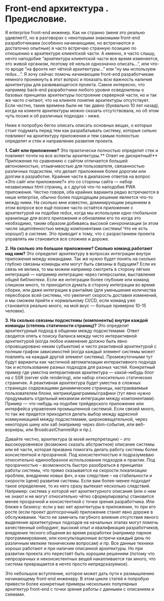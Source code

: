 ﻿# Front-end архитектура . Предисловие. 

Я enterprise front-end инженер. Как ни странно (меня это реально удивляет!), но в разговорах с некоторыми знакомыми front-end разработчиками (особенно начинающими, но встречаются и достаточно опытные) я часто встречаю странную позицию по отношению к архитектуре клиентской части. А именно, я часто слышу, нечто наподобие “архитектура клиентской части все время изменяется, это живой организм, поэтому её нельзя однозначно описать…”, или что-то вроде “на фронте нет чёткой архитектуры…” или “ну мы используем redux...”. Я хочу сейчас помочь начинающим front-end разработчикам немного проникнуть в этот вопрос и показать всю важность наличия архитектуры для развивающегося проекта. Самое интересно, что например back-end разработчики любого уровня осведомлены о базовых принципах архитектуры построение серверной части, но и так же часто считают, что на клиенте понятие архитектуры отсутствует. Если честно, такие времена были не так давно (буквально 10 лет назад), когда на клиенте архитектуры можно сказать отсутствовала, но об этом чуть позже и об различных подходах - ниже.

Ниже я попробую бегло описать описать основных вещах, о которых стоит подумать перед тем как разрабатывать систему, которые сильно повлияют на архитектуру приложения и тем самым полностью определят и стек и направление развития проекта.

**1. Сайт или приложение?** Это практически полностью определит стек и повлияет почти на все аспекты архитектуры.** Ответ не дискретный!** Приложение по сравнению с сайтом отличается большей автономностью, отзывчивостью для пользователя, связанностью различных подсистем, что делает приложение более дорогим или долгим в разработке. Крайние  части в диапазоне ответов на  вопрос «Это сайт или приложение?» это со стороны сайта — набор независимых html страниц, а с другой что-то наподобие PWA приложения. Честно говоря, оба крайних варианта редко встречаются в нише enterprise, обычно более подходящим решение является что-то между ними. На сколько мне известно, доминирующим решением в этом вопросе все ещё похоже часто остаётся приложение с архитектурой на подобие redux, когда мы используем одно глобальное хранилище для всего приложения и обновляем его по когда это необходимо, таким образом добиваясь высокой синхронизации (и этом числе зацеплённостью между компонентами системы! Что не есть хорошо!) в системе. Это приводит к тому, что с разрастанием проекта управлять им становится все сложнее и дороже.

**2. На сколько это большое приложение? Сколько команд работают над ним?** Это определит архитектуру в вопросах интеграции внутри приложения между командами. Так же нужно будет понять на сколько глубоко связаны команды или могут быть связаны в будущем? Если их связь не велика, то мы можем например смотреть в сторону лёгких интеграций — например интеграцию через гиперссылки, выставления общей библиотеки. Если же интеграции более глубокие или команд слишком много, то приходится  думать в сторону интеграции во время сборки, или даже интеграции в рантайме (для уменьшения количества пересборок всей системы, что увеличит скорость доставки изменений, и мы сможем прийти к нормальному CI/CD, если команд уже становится реально много, на мой вкус — больше примерно 10-15 человек).

**3. На сколько связаны подсистемы (компоненты) внутри каждой команды (степень статичности страниц)?** Это определит  архитектурный подход в общении между подсистемами. Ответ сводится опять к поиску баланса между чисто интерактивной архитектурой (когда любое изменение должно быть явно спровоцировано неким субъектом) и чисто реактивной архитектурой с полным графом зависимостей (когда каждый элемент системы может повлиять на каждый другой элемент системы). Промежуточными тут будут варианты как частичной автоматизации интерактивного подхода так и использование разных подходов для разных частей. Конкретный пример где уместна интерактивная архитектура — какой-нибудь блог на с SSR (server side rendering), или набор относительно статических страничек. А реактивная архитектура будет уместна в сложных страницах содержащими динамические страницы, настраиваемые пользователем блоки, метрики\диаграммы\графики (тут явно нужно продумывать отдельный механизм интеграции между компонентами). Пример — что-нибудь на подобие трейдерского приложение или интерфейса управления промышленной системой. Если связей много, то так же придется приходится делать выбор между адресной коммуникацией между подсистемами, широковещательной, через некоторую шину или хаб (например через dom-события, или веб-воркеры, или BroadcastChannelApi и пр.).

Давайте честно, архитектура (в моей интерпретации) – это высокоуровневое (возможно сказать абстрактное) описание системы или её части, которая призвана помогать делать работу системы более консистентной и прозрачной. Под консистентностью я подразумеваю относительно единообразное использование подходов и практик. Под прозрачностью – возможность быстро разобраться в принципах работы системы, что прямо сказывается на скорости локализации проблем, внедрении новых фич, и как следствие – на стабильности и скорости (цене) развития системы. Если вам более-менее подходит такое определение, то из него сразу вытекает несколько следствий. Например: система у которой нет архитектурного описания (или о нем не знают и не могут относительно чётко сформулировать) становится менее прозрачной и консистентной с точки зрения разработчика. Или ближе к бизнесу: если у вас нет архитектуры в приложении, то при его росте (если проект долгосрочный) приложение станет явно дороже в обслуживании. Часто не замечать пагубного влияния отсутствия явного выделение архитектурных подходов на начальных этапах могут помочь качественный онбординг, высокий опыт и квалификация разработчиков, внедрение тесного общения во время разработки (например парное программирование, или консультационные встречи каждый день по различным мелким техническим вопросам) и пр. Все данные техники хорошо работают и при наличии описанной архитектуры. Но при развитии проекта это перестаёт быть хорошим решением (потому что непрозрачных и неконсистентных вещей накапливается так много, что система превращается в нечто просто непредсказуемое).

Это небольшое вступление, которое может дать пути к размышлению начинающему front-end инженеру. В этом цикле статей я попробую привести более конкретные примеры нескольких популярных архитектур front-end с точки зрения работы с данными с описанием и схемами.

